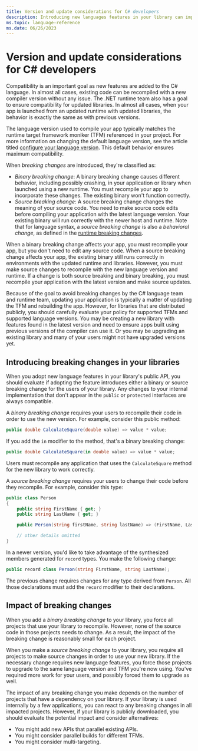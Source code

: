 ```yaml
---
title: Version and update considerations for C# developers
description: Introducing new languages features in your library can impact the code that uses it.
ms.topic: language-reference
ms.date: 06/26/2023
---
```


# Version and update considerations for C# developers

Compatibility is an important goal as new features are added to the C# language. In almost all cases, existing code can be recompiled with a new compiler version without any issue. The .NET runtime team also has a goal to ensure compatibility for updated libraries. In almost all cases, when your app is launched from an updated runtime with updated libraries, the behavior is exactly the same as with previous versions.

The language version used to compile your app typically matches the runtime target framework moniker (TFM) referenced in your project. For more information on changing the default language version, see the article titled [configure your language version](../language-reference/configure-language-version.md). This default behavior ensures maximum compatibility.

When *breaking changes* are introduced, they're classified as:

- *Binary breaking change*: A binary breaking change causes different behavior, including possibly crashing, in your application or library when launched using a new runtime. You must recompile your app to incorporate these changes. The existing binary won't function correctly.
- *Source breaking change*: A source breaking change changes the meaning of your source code. You need to make source code edits before compiling your application with the latest language version. Your existing binary will run correctly with the newer host and runtime. Note that for language syntax, a *source breaking change* is also a *behavioral change*, as defined in the [runtime breaking changes](../../core/compatibility/8.0.md).

When a binary breaking change affects your app, you must recompile your app, but you don't need to edit any source code. When a source breaking change affects your app, the existing binary still runs correctly in environments with the updated runtime and libraries. However, you must make source changes to recompile with the new language version and runtime. If a change is both source breaking and binary breaking, you must recompile your application with the latest version and make source updates.

Because of the goal to avoid breaking changes by the C# language team and runtime team, updating your application is typically a matter of updating the TFM and rebuilding the app. However, for libraries that are distributed publicly, you should carefully evaluate your policy for supported TFMs and supported language versions. You may be creating a new library with features found in the latest version and need to ensure apps built using previous versions of the compiler can use it. Or you may be upgrading an existing library and many of your users might not have upgraded versions yet.

## Introducing breaking changes in your libraries

When you adopt new language features in your library's public API, you should evaluate if adopting the feature introduces either a binary or source breaking change for the users of your library. Any changes to your internal implementation that don't appear in the `public` or `protected` interfaces are always compatible.

A *binary breaking change* requires your users to recompile their code in order to use the new version.  For example, consider this public method:

```csharp
public double CalculateSquare(double value) => value * value;
```

If you add the `in` modifier to the method, that's a binary breaking change:

```csharp
public double CalculateSquare(in double value) => value * value;
```

Users must recompile any application that uses the `CalculateSquare` method for the new library to work correctly.

A *source breaking change* requires your users to change their code before they recompile. For example, consider this type:

```csharp
public class Person
{
    public string FirstName { get; }
    public string LastName { get; }

    public Person(string firstName, string lastName) => (FirstName, LastName) = (firstName, lastName);

    // other details omitted
}
```

In a newer version, you'd like to take advantage of the synthesized members generated for `record` types. You make the following change:

```csharp
public record class Person(string FirstName, string LastName);
```

The previous change requires changes for any type derived from `Person`. All those declarations must add the `record` modifier to their declarations.

## Impact of breaking changes

When you add a *binary breaking change* to your library, you force all projects that use your library to recompile. However, none of the source code in those projects needs to change. As a result, the impact of the breaking change is reasonably small for each project.

When you make a *source breaking change* to your library, you require all projects to make source changes in order to use your new library. If the necessary change requires new language features, you force those projects to upgrade to the same language version and TFM you're now using. You've required more work for your users, and possibly forced them to upgrade as well.

The impact of any breaking change you make depends on the number of projects that have a dependency on your library. If your library is used internally by a few applications, you can react to any breaking changes in all impacted projects. However, if your library is publicly downloaded, you should evaluate the potential impact and consider alternatives:

- You might add new APIs that parallel existing APIs.
- You might consider parallel builds for different TFMs.
- You might consider multi-targeting.
